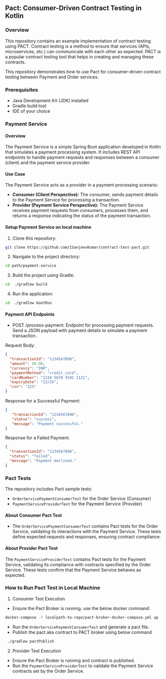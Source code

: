 ## Pact: Consumer-Driven Contract Testing in Kotlin

### Overview

This repository contains an example implementation of contract testing using PACT. Contract testing is a method to
ensure that services (APIs, microservices, etc.) can communicate with each other as expected. PACT is a popular contract
testing tool that helps in creating and managing these contracts.

This repository demonstrates how to use Pact for consumer-driven contract testing between Payment and Order services.

### Prerequisites

- Java Development Kit (JDK) installed
- Gradle build tool
- IDE of your choice

### Payment Service

#### Overview

The Payment Service is a simple Spring Boot application developed in Kotlin that simulates a payment processing system. It includes REST API endpoints to handle payment requests and responses between a consumer (client) and the payment service provider.

#### Use Case

The Payment Service acts as a provider in a payment processing scenario:

- **Consumer (Client Perspective):** The consumer, sends payment details to the Payment Service for processing a transaction.
- **Provider (Payment Service Perspective):** The Payment Service receives payment requests from consumers, processes them, and returns a response indicating the status of the payment transaction.

####  Setup Payment Service on local machine

1. Clone this repository:
```bash
git clone https://github.com/ISanjeevKumar/contract-test-pact.git
````
2. Navigate to the project directory:
```bash
cd path/payment-service
````
3. Build the project using Gradle:
```bash
cd  ./gradlew build
````
4. Run the application:
```bash
cd  ./gradlew bootRun
````
#### Payment API Endpoints
* POST /process-payment: Endpoint for processing payment requests. Send a JSON payload with payment details to simulate a payment transaction.

Request Body:
```json
{
  "transactionId": "1234567890",
  "amount": 50.00,
  "currency": "INR",
  "paymentMethod": "credit_card",
  "cardNumber": "1234 5678 9101 1121",
  "expiryDate": "12/25",
  "cvv": "123"
}
```
Response for a Successful Payment:
```json
{
   "transactionId": "1234567890",
   "status": "success",
   "message": "Payment successful."
}
```
Response for a Failed Payment:
```json
{
  "transactionId": "1234567890",
  "status": "failed",
  "message": "Payment declined."
}
```
### Pact Tests
The repository includes Pact sample tests:
* `OrderServicePaymentConsumerTest` for the Order Service (Consumer)
* `PaymentServiceProviderTest` for the Payment Service (Provider)

#### About Consumer Pact Test
* The `OrderServicePaymentConsumerTest` contains Pact tests for the Order Service, validating its interactions with the Payment Service. These tests define expected requests and responses, ensuring contract compliance.

#### About Provider Pact Test
The `PaymentServiceProviderTest` contains Pact tests for the Payment Service, validating its compliance with contracts specified by the Order Service. These tests confirm that the Payment Service behaves as expected.

### How to Run Pact Test in Local Machine
1. Consumer Test Execution
* Ensure the Pact Broker is running. use the below docker command:
 ```bash
docker-compose -f localpath-to-repo/pact-broker-docker-compose.yml up
```
* Run the `OrderServicePaymentConsumerTest` and generate a pact file.
* Publish the pact aka contract to PACT broker using below command
```bash
 ./gradlew pactPublish
```

2. Provider Test Execution
* Ensure the Pact Broker is running and contract is published.
* Run the `PaymentServiceProviderTest` to validate the Payment Service contracts set by the Order Service.

